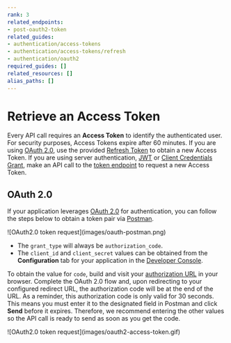 ```yaml
---
rank: 3
related_endpoints:
- post-oauth2-token
related_guides:
- authentication/access-tokens
- authentication/access-tokens/refresh
- authentication/oauth2
required_guides: []
related_resources: []
alias_paths: []
---
```


# Retrieve an Access Token

Every API call requires an **Access Token** to identify the authenticated user.
For security purposes, Access Tokens expire after 60 minutes. If you are using
[OAuth 2.0][oauth], use the provided [Refresh Token][rt] to obtain a new Access
Token. If you are using server authentication, [JWT][jwt] or
[Client Credentials Grant][ccg], make an API call to the [token endpoint][token]
to request a new Access Token.

## OAuth 2.0 

If your application leverages [OAuth 2.0][oauth] for authentication, you can
follow the steps below to obtain a token pair via [Postman][postman]. 

<ImageFrame border center shadow>
  ![OAuth2.0 token request](images/oauth-postman.png)
</ImageFrame>

- The `grant_type` will always be `authorization_code`.
- The `client_id` and `client_secret` values can be obtained from the
  **Configuration** tab for your application in the [Developer Console][dc].

To obtain the value for `code`, build and visit your
[authorization URL][authurl] in your browser. Complete the OAuth 2.0 flow and,
upon redirecting to your configured redirect URL, the authorization code will be
at the end of the URL. As a reminder, this authorization code is only valid for
30 seconds. This means you must enter it to the designated field in Postman and
click **Send** before it expires. Therefore, we recommend entering the other 
values so the API call is ready to send as soon as you get the code.

<ImageFrame border center shadow>
  ![OAuth2.0 token request](images/oauth2-access-token.gif)
</ImageFrame>

[oauth]: g://authentication/oauth2
[dc]: https://app.box.com/developers/console
[authurl]: g://authentication/oauth2/without-sdk
[postman]: g://tooling/postman/install
[jwt]: g://authentication/jwt
[ccg]: g://authentication/client-credentials
[token]: e://post-oauth2-token
[rt]: g://authentication/access-tokens/refresh/